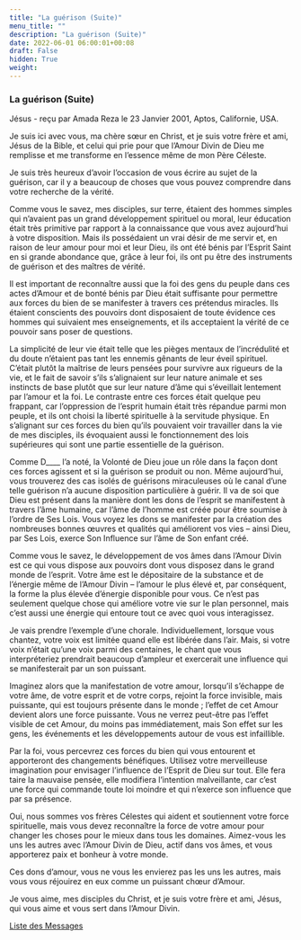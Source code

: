 ```yaml
---
title: "La guérison (Suite)"
menu_title: ""
description: "La guérison (Suite)"
date: 2022-06-01 06:00:01+00:08
draft: False
hidden: True
weight:
---
```

### La guérison (Suite)

Jésus - reçu par Amada Reza le 23 Janvier 2001, Aptos, Californie, USA.

Je suis ici avec vous, ma chère sœur en Christ, et je suis votre frère et ami, Jésus de la Bible, et celui qui prie pour que l’Amour Divin de Dieu me remplisse et me transforme en l’essence même de mon Père Céleste.

Je suis très heureux d’avoir l’occasion de vous écrire au sujet de la guérison, car il y a beaucoup de choses que vous pouvez comprendre dans votre recherche de la vérité.

Comme vous le savez, mes disciples, sur terre, étaient des hommes simples qui n’avaient pas un grand développement spirituel ou moral, leur éducation était très primitive par rapport à la connaissance que vous avez aujourd’hui à votre disposition. Mais ils possédaient un vrai désir de me servir et, en raison de leur amour pour moi et leur Dieu, ils ont été bénis par l’Esprit Saint en si grande abondance que, grâce à leur foi, ils ont pu être des instruments de guérison et des maîtres de vérité.

Il est important de reconnaître aussi que la foi des gens du peuple dans ces actes d’Amour et de bonté bénis par Dieu était suffisante pour permettre aux forces du bien de se manifester à travers ces prétendus miracles. Ils étaient conscients des pouvoirs dont disposaient de toute évidence ces hommes qui suivaient mes enseignements, et ils acceptaient la vérité de ce pouvoir sans poser de questions.

La simplicité de leur vie était telle que les pièges mentaux de l’incrédulité et du doute n’étaient pas tant les ennemis gênants de leur éveil spirituel. C’était plutôt la maîtrise de leurs pensées pour survivre aux rigueurs de la vie, et le fait de savoir s’ils s’alignaient sur leur nature animale et ses instincts de base plutôt que sur leur nature d’âme qui s’éveillait lentement par l’amour et la foi. Le contraste entre ces forces était quelque peu frappant, car l’oppression de l’esprit humain était très répandue parmi mon peuple, et ils ont choisi la liberté spirituelle à la servitude physique. En s’alignant sur ces forces du bien qu’ils pouvaient voir travailler dans la vie de mes disciples, ils évoquaient aussi le fonctionnement des lois supérieures qui sont une partie essentielle de la guérison.

Comme D____ l’a noté, la Volonté de Dieu joue un rôle dans la façon dont ces forces agissent et si la guérison se produit ou non. Même aujourd’hui, vous trouverez des cas isolés de guérisons miraculeuses où le canal d’une telle guérison n’a aucune disposition particulière à guérir. Il va de soi que Dieu est présent dans la manière dont les dons de l’esprit se manifestent à travers l’âme humaine, car l’âme de l’homme est créée pour être soumise à l’ordre de Ses Lois. Vous voyez les dons se manifester par la création des nombreuses bonnes œuvres et qualités qui améliorent vos vies – ainsi Dieu, par Ses Lois, exerce Son Influence sur l’âme de Son enfant créé.

Comme vous le savez, le développement de vos âmes dans l’Amour Divin est ce qui vous dispose aux pouvoirs dont vous disposez dans le grand monde de l’esprit. Votre âme est le dépositaire de la substance et de l’énergie même de l’Amour Divin – l’amour le plus élevé et, par conséquent, la forme la plus élevée d’énergie disponible pour vous. Ce n’est pas seulement quelque chose qui améliore votre vie sur le plan personnel, mais c’est aussi une énergie qui entoure tout ce avec quoi vous interagissez.

Je vais prendre l’exemple d’une chorale. Individuellement, lorsque vous chantez, votre voix est limitée quand elle est libérée dans l’air. Mais, si votre voix n’était qu’une voix parmi des centaines, le chant que vous interpréteriez prendrait beaucoup d’ampleur et exercerait une influence qui se manifesterait par un son puissant.

Imaginez alors que la manifestation de votre amour, lorsqu’il s’échappe de votre âme, de votre esprit et de votre corps, rejoint la force invisible, mais puissante, qui est toujours présente dans le monde ; l’effet de cet Amour devient alors une force puissante. Vous ne verrez peut-être pas l’effet visible de cet Amour, du moins pas immédiatement, mais Son effet sur les gens, les événements et les développements autour de vous est infaillible.

Par la foi, vous percevrez ces forces du bien qui vous entourent et apporteront des changements bénéfiques. Utilisez votre merveilleuse imagination pour envisager l’influence de l’Esprit de Dieu sur tout. Elle fera taire la mauvaise pensée, elle modifiera l’intention malveillante, car c’est une force qui commande toute loi moindre et qui n’exerce son influence que par sa présence.

Oui, nous sommes vos frères Célestes qui aident et soutiennent votre force spirituelle, mais vous devez reconnaître la force de votre amour pour changer les choses pour le mieux dans tous les domaines. Aimez-vous les uns les autres avec l’Amour Divin de Dieu, actif dans vos âmes, et vous apporterez paix et bonheur à votre monde.

Ces dons d’amour, vous ne vous les envierez pas les uns les autres, mais vous vous réjouirez en eux comme un puissant chœur d’Amour.

Je vous aime, mes disciples du Christ, et je suis votre frère et ami, Jésus, qui vous aime et vous sert dans l’Amour Divin.

[Liste des Messages](/fr-contemporary-messages/fr-contemporary-messages-by-date-order/fr-contemporary-messages-2001)
